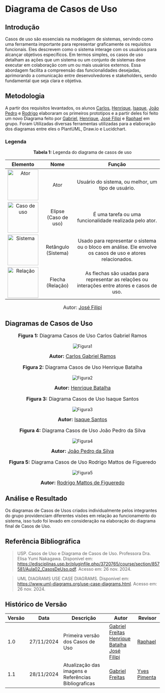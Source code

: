 # Diagrama de Casos de Uso

## Introdução

Casos de uso são essenciais na modelagem de sistemas, servindo como uma ferramenta importante para representar graficamente os requisitos funcionais. Eles descrevem como o sistema interage com os usuários para alcançar objetivos específicos. Em termos simples, os casos de uso detalham as ações que um sistema ou um conjunto de sistemas deve executar em colaboração com um ou mais usuários externos. Essa abordagem facilita a compreensão das funcionalidades desejadas, aprimorando a comunicação entre desenvolvedores e stakeholders, sendo fundamental que seja clara e objetiva.

## Metodologia
A partir dos requisitos levantados, os alunos [Carlos](https://github.com/TheCarlosRamos), [Henrique](https://github.com/HeBatalha), [Isaque](https://github.com/IsaqueSH), [João Pedro](https://github.com/joaopedrodasilvarodrigues) e [Rodrigo](https://github.com/Rodrigomfab88) elaboraram os primeiros prototipos e a partir deles foi feito um novo Diagrama feito por [Gabriel](https://github.com/gabrielfreitass1), [Henrique](https://github.com/HeBatalha), [José Filipi](https://github.com/JoseFilipi) e [Raphael](https://github.com/Raphides) em grupo. Foram Utilizadas diversas ferramentas utilizadas para a elaboração dos diagramas entre eles o PlantUML, Draw.io e Lucidchart.

### Legenda
<p align="center" > <font><strong>Tabela 1:</strong> Legenda do diagrama de casos de uso</font> <br></p>

|Elemento|Nome|Função|
|:--:|:--:|:--:|
|<img src="https://media.discordapp.net/attachments/1305500218804011059/1311854845245788180/ator.png?ex=674a5f88&is=67490e08&hm=183a0a9e1624c21d05b1cf501dd4df9b0677678c4b1f2bf5fe0bdcccf806d3e1&=&format=webp&quality=lossless" alt="Ator" width="100px">|Ator|Usuário do sistema, ou melhor, um tipo de usuário.|
|<img src="https://media.discordapp.net/attachments/1305500218804011059/1311855130479693834/elipse.png?ex=674a5fcc&is=67490e4c&hm=6c230e15c46f58095c7cd6cf986968340739c325a706f284dc626e43269d34b5&=&format=webp&quality=lossless" alt="Caso de uso" width="100px">|Elipse (Caso de uso)|É uma tarefa ou uma funcionalidade realizada pelo ator.|
|<img src="https://media.discordapp.net/attachments/1305500218804011059/1311855384126033950/retangulo.png?ex=674a6008&is=67490e88&hm=46b2a37f137f5e86d4de880d2e8ae0c55aeb3f03a5c85bdbe3403f2d6923c0be&=&format=webp&quality=lossless" alt="Sistema" width="100px">|Retângulo (Sistema)|Usado para representar o sistema ou o bloco em análise. Ele envolve os casos de uso e atores relacionados.|
|<img src="https://media.discordapp.net/attachments/1305500218804011059/1311855734069133374/setas.png?ex=674a605c&is=67490edc&hm=67c1d092a5812afd1dc1dc687486fbbe68739a47d5943cf374bbb58fe9b3a12d&=&format=webp&quality=lossless" alt="Relação" width="100px">|Flecha (Relação)|As flechas são usadas para representar as relações ou interações entre atores e casos de uso.|

<font size="3"><p style="text-align: center">Autor: [José Filipi](https://github.com/JoseFilipi)</p></font>


## Diagramas de Casos de Uso

<div align="center">
<font size="3"><p style="text-align: center"><b>Figura 1:</b> Diagrama Casos de Uso Carlos Gabriel Ramos</p></font>

![Figura1](https://raw.githubusercontent.com/UnBArqDsw2024-2/2024.2_G9_Tsirko_Entrega_02/main/docs/assets/Carlos_Gabriel_DiagramaDeCasosDeUso.png)
<font size="3"><p style="text-align: center"><b>Autor:</b> <a href="https://github.com/TheCarlosRamos">Carlos Gabriel Ramos</a></p></font> 
</div>

<div align="center">
<font size="3"><p style="text-align: center"><b>Figura 2:</b> Diagrama Casos de Uso Henrique Batalha</p></font>

![Figura2](https://raw.githubusercontent.com/UnBArqDsw2024-2/2024.2_G9_Tsirko_Entrega_02/main/docs/assets/Henrique_Batalha_DiagramaDeCasosDeUso.png)

<font size="3"><p style="text-align: center"><b>Autor:</b> <a href="https://github.com/HeBatalha">Henrique Batalha</a></p></font> 
</div>

<div align="center">
<font size="3"><p style="text-align: center"><b>Figura 3:</b> Diagrama Casos de Uso Isaque Santos</p></font>

![Figura3](https://raw.githubusercontent.com/UnBArqDsw2024-2/2024.2_G9_Tsirko_Entrega_02/main/docs/assets/Isaque_Santos_DiagramaCasosdeUso.png)

<font size="3"><p style="text-align: center"><b>Autor:</b> <a href="https://github.com/IsaqueSH">Isaque Santos</a></p></font> 
</div>

<div align="center">
<font size="3"><p style="text-align: center"><b>Figura 4:</b> Diagrama Casos de Uso João Pedro da Silva</p></font>

![Figura4](https://raw.githubusercontent.com/UnBArqDsw2024-2/2024.2_G9_Tsirko_Entrega_02/main/docs/assets/Joao_Pedro_DiagramaDeCasosDeUso.png)

<font size="3"><p style="text-align: center"><b>Autor:</b> <a href="https://github.com/joaopedrodasilvarodrigues">João Pedro da Silva</a></p></font> 
</div>

<div align="center">
<font size="3"><p style="text-align: center"><b>Figura 5:</b> Diagrama Casos de Uso Rodrigo Mattos de Figueredo</p></font>

![Figura5](https://raw.githubusercontent.com/UnBArqDsw2024-2/2024.2_G9_Tsirko_Entrega_02/main/docs/assets/Rodrigo_DiagramaDeCasosDeUso.png)


<font size="3"><p style="text-align: center"><b>Autor:</b> <a href="https://github.com/Rodrigomfab88">Rodrigo Mattos de Figueredo</a></p></font> 
</div>

## Análise e Resultado

Os diagramas de Casos de Usos criados individualmente pelos integrantes do grupo providenciam diferentes visões em relação ao funcionamento do sistema, isso tudo foi levado em consideração na elaboração do diagrama final de Casos de Uso.

## Referência Bibliográfica
> USP. Casos de Uso e Diagrama de
Casos de Uso. Professora Dra. Elisa Yumi Nakagawa. Disponível em: https://edisciplinas.usp.br/pluginfile.php/3720765/course/section/857581/Aula02_CasosDeUso.pdf. Acesso em: 26 nov. 2024.

> UML DIAGRAMS USE CASE DIAGRAMS. Disponível em: https://www.uml-diagrams.org/use-case-diagrams.html. Acesso em: 26 nov. 2024.


## Histórico de Versão
| Versão | Data       | Descrição                                      | Autor               | Revisor               |
|--------|------------|------------------------------------------------|---------------------|-----------------------|
| 1.0    | 27/11/2024 | Primeira versão dos Casos de Uso| [Gabriel Freitas](https://github.com/gabrielfreitass1) <br> [Henrique Batalha](https://github.com/HeBatalha) <br> [José Filipi](https://github.com/JoseFilipi) | [Raphael](https://github.com/Raphides) |
| 1.1    | 28/11/2024 | Atualização das imagens e Referências Bibliograficas| [Gabriel Freitas](https://github.com/gabrielfreitass1)| [Yves Pimenta](https://github.com/Yvestxt) |

